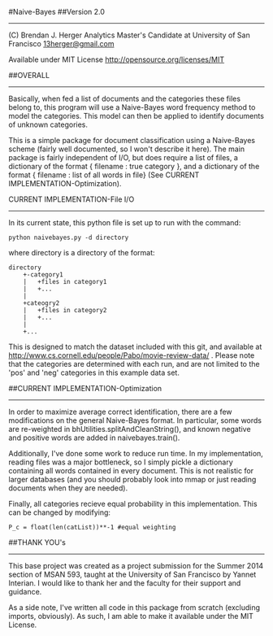 #Naive-Bayes
##Version 2.0
***************************************

(C) Brendan J. Herger
Analytics Master's Candidate at University of San Francisco
13herger@gmail.com

Available under MIT License
http://opensource.org/licenses/MIT


##OVERALL
**********************************

Basically, when fed a list of documents and the categories these files belong to, this program will use a
Naive-Bayes word frequency method to model the categories. This model can then be applied to identify documents of
unknown categories.

This is a simple package for document classification using a Naive-Bayes scheme (fairly well documented, so I won't
describe it here). The main package is fairly independent of I/O, but does require a list of files, a dictionary of
the format { filename : true category }, and a dictionary of the format { filename : list of all words in file} (See
CURRENT IMPLEMENTATION-Optimization).

CURRENT IMPLEMENTATION-File I/O
**********************************
In its current state, this python file is set up to run with the command:

    python naivebayes.py -d directory

where directory is a directory of the format:

    directory
        +-category1
        |   +files in category1
        |   +...
        |
        +cateogry2
        |   +files in category2
        |   +...
        |
        +...

This is designed to match the dataset included with this git, and available at
http://www.cs.cornell.edu/people/Pabo/movie-review-data/ . Please note that the categories are determined with each run,
and are not limited to the 'pos' and 'neg' categories in this example data set.

##CURRENT IMPLEMENTATION-Optimization
**********************************
In order to maximize average correct identification, there are a few modifications on the general Naive-Bayes format.
In particular, some words are re-weighted in bhUtilities.splitAndCleanString(), and known negative and positive words
are added in naivebayes.train().

Additionally, I've done some work to reduce run time. In my implementation, reading files was a major bottleneck, so
I simply pickle a dictionary containing all words contained in every document. This is not realistic for larger
databases (and you should probably look into mmap or just reading documents when they are needed).

Finally, all categories recieve equal probability in this implementation. This can be changed by modifying:

    P_c = float(len(catList))**-1 #equal weighting

##THANK YOU's
**********************************
This base project was created as a project submission for the Summer 2014 section of MSAN 593, taught at the University
of San Francisco by Yannet Interian. I would like to thank her and the faculty for their support and guidance.

As a side note, I've written all code in this package from scratch (excluding imports, obviously). As such, I am able
to make it available under the MIT License.
